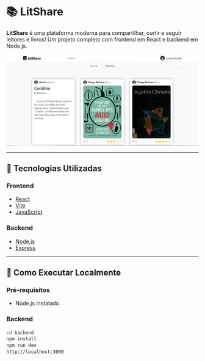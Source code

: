 # 📚 LitShare

**LitShare** é uma plataforma moderna para compartilhar, curtir e seguir leitores e livros! Um projeto completo com frontend em React e backend em Node.js.

![Preview](./preview.png)

---

## 🚀 Tecnologias Utilizadas

### Frontend
- [React](https://reactjs.org/)
- [Vite](https://vitejs.dev/)
- [JavaScript](https://developer.mozilla.org/pt-BR/docs/Web/JavaScript)

### Backend
- [Node.js](https://nodejs.org/)
- [Express](https://expressjs.com/)

---

## 🔧 Como Executar Localmente

### Pré-requisitos
- Node.js instalado

### Backend

```bash
cd backend
npm install
npm run dev
http://localhost:3000
```
